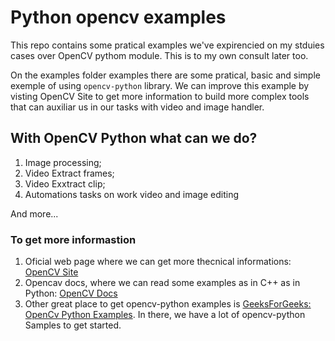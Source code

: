 # Python opencv examples

This repo contains some pratical examples we've expirencied on my 
stduies cases over OpenCV pythom module. This is to my own consult later too.

On the examples folder examples there are some pratical, basic and simple exemple of using ```opencv-python``` library. We can improve this example by visting OpenCV Site to get more information to build more complex tools that can auxiliar us in our tasks with video and image handler.

## With OpenCV Python what can we do?

1. Image processing;
2. Video Extract frames;
3. Video Exxtract clip;
4. Automations tasks on work video and image editing

And more...

### To get more informastion

1. Oficial web page where we can get more thecnical informations: [OpenCV Site](https://www.opencv.org)
2. Opencav docs, where we can read some examples as in C++ as in Python: [OpenCV Docs](https://docs.opencv.org/4.x/index.html)
3. Other great place to get opencv-python examples is [GeeksForGeeks: OpenCv Python Examples](https://www.geeksforgeeks.org/opencv-python-tutorial/). In there, we have a lot of opencv-python Samples to get started.
